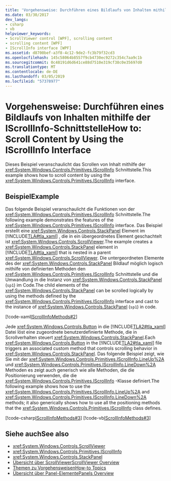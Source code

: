 ```yaml
---
title: 'Vorgehensweise: Durchführen eines Bildlaufs von Inhalten mithilfe der IScrollInfo-Schnittstelle'
ms.date: 03/30/2017
dev_langs:
- csharp
- vb
helpviewer_keywords:
- ScrollViewer control [WPF], scrolling content
- scrolling content [WPF]
- IScrollInfo interface [WPF]
ms.assetid: d8700bef-a3f8-4c12-9de2-fc3b79f32cd3
ms.openlocfilehash: 145c58064b8557f9cb4730ec9272c354c7aa9c1b
ms.sourcegitcommit: 0c48191d6d641ce88d7510e319cf38c0e35697d0
ms.translationtype: MT
ms.contentlocale: de-DE
ms.lasthandoff: 03/05/2019
ms.locfileid: "57378977"
---
```

# <a name="how-to-scroll-content-by-using-the-iscrollinfo-interface"></a><span data-ttu-id="2efc2-102">Vorgehensweise: Durchführen eines Bildlaufs von Inhalten mithilfe der IScrollInfo-Schnittstelle</span><span class="sxs-lookup"><span data-stu-id="2efc2-102">How to: Scroll Content by Using the IScrollInfo Interface</span></span>
<span data-ttu-id="2efc2-103">Dieses Beispiel veranschaulicht das Scrollen von Inhalt mithilfe der <xref:System.Windows.Controls.Primitives.IScrollInfo> Schnittstelle.</span><span class="sxs-lookup"><span data-stu-id="2efc2-103">This example shows how to scroll content by using the <xref:System.Windows.Controls.Primitives.IScrollInfo> interface.</span></span>  
  
## <a name="example"></a><span data-ttu-id="2efc2-104">Beispiel</span><span class="sxs-lookup"><span data-stu-id="2efc2-104">Example</span></span>  
 <span data-ttu-id="2efc2-105">Das folgende Beispiel veranschaulicht die Funktionen von der <xref:System.Windows.Controls.Primitives.IScrollInfo> Schnittstelle.</span><span class="sxs-lookup"><span data-stu-id="2efc2-105">The following example demonstrates the features of the <xref:System.Windows.Controls.Primitives.IScrollInfo> interface.</span></span> <span data-ttu-id="2efc2-106">Das Beispiel erstellt eine <xref:System.Windows.Controls.StackPanel> Element im [!INCLUDE[TLA#tla_xaml](../../../../includes/tlasharptla-xaml-md.md)] , die in ein übergeordnetes Element geschachtelt ist <xref:System.Windows.Controls.ScrollViewer>.</span><span class="sxs-lookup"><span data-stu-id="2efc2-106">The example creates a <xref:System.Windows.Controls.StackPanel> element in [!INCLUDE[TLA#tla_xaml](../../../../includes/tlasharptla-xaml-md.md)] that is nested in a parent <xref:System.Windows.Controls.ScrollViewer>.</span></span> <span data-ttu-id="2efc2-107">Die untergeordneten Elemente des der <xref:System.Windows.Controls.StackPanel> Bildlauf möglich logisch mithilfe von definierten Methoden den <xref:System.Windows.Controls.Primitives.IScrollInfo> Schnittstelle und die Umwandlung in die Instanz von <xref:System.Windows.Controls.StackPanel> (`sp1`) im Code.</span><span class="sxs-lookup"><span data-stu-id="2efc2-107">The child elements of the <xref:System.Windows.Controls.StackPanel> can be scrolled logically by using the methods defined by the <xref:System.Windows.Controls.Primitives.IScrollInfo> interface and cast to the instance of <xref:System.Windows.Controls.StackPanel> (`sp1`) in code.</span></span>  
  
 [!code-xaml[IScrollInfoMethods#2](~/samples/snippets/csharp/VS_Snippets_Wpf/IScrollInfoMethods/CSharp/Window1.xaml#2)]  
  
 <span data-ttu-id="2efc2-108">Jede <xref:System.Windows.Controls.Button> in die [!INCLUDE[TLA2#tla_xaml](../../../../includes/tla2sharptla-xaml-md.md)] Datei löst eine zugeordnete benutzerdefinierte Methode, die in Scrollverhalten steuert <xref:System.Windows.Controls.StackPanel>.</span><span class="sxs-lookup"><span data-stu-id="2efc2-108">Each <xref:System.Windows.Controls.Button> in the [!INCLUDE[TLA2#tla_xaml](../../../../includes/tla2sharptla-xaml-md.md)] file triggers an associated custom method that controls scrolling behavior in <xref:System.Windows.Controls.StackPanel>.</span></span> <span data-ttu-id="2efc2-109">Das folgende Beispiel zeigt, wie Sie mit der <xref:System.Windows.Controls.Primitives.IScrollInfo.LineUp%2A> und <xref:System.Windows.Controls.Primitives.IScrollInfo.LineDown%2A> Methoden es zeigt auch generisch wie alle Methoden, die die Positionierung verwenden, die die <xref:System.Windows.Controls.Primitives.IScrollInfo> -Klasse definiert.</span><span class="sxs-lookup"><span data-stu-id="2efc2-109">The following example shows how to use the <xref:System.Windows.Controls.Primitives.IScrollInfo.LineUp%2A> and <xref:System.Windows.Controls.Primitives.IScrollInfo.LineDown%2A> methods; it also generically shows how to use all the positioning methods that the <xref:System.Windows.Controls.Primitives.IScrollInfo> class defines.</span></span>  
  
 [!code-csharp[IScrollInfoMethods#3](~/samples/snippets/csharp/VS_Snippets_Wpf/IScrollInfoMethods/CSharp/Window1.xaml.cs#3)]
 [!code-vb[IScrollInfoMethods#3](~/samples/snippets/visualbasic/VS_Snippets_Wpf/IScrollInfoMethods/VisualBasic/Window1.xaml.vb#3)]  
  
## <a name="see-also"></a><span data-ttu-id="2efc2-110">Siehe auch</span><span class="sxs-lookup"><span data-stu-id="2efc2-110">See also</span></span>
- <xref:System.Windows.Controls.ScrollViewer>
- <xref:System.Windows.Controls.Primitives.IScrollInfo>
- <xref:System.Windows.Controls.StackPanel>
- [<span data-ttu-id="2efc2-111">Übersicht über ScrollViewer</span><span class="sxs-lookup"><span data-stu-id="2efc2-111">ScrollViewer Overview</span></span>](scrollviewer-overview.md)
- [<span data-ttu-id="2efc2-112">Themen zu Vorgehensweisen</span><span class="sxs-lookup"><span data-stu-id="2efc2-112">How-to Topics</span></span>](scrollviewer-how-to-topics.md)
- [<span data-ttu-id="2efc2-113">Übersicht über Panel-Elemente</span><span class="sxs-lookup"><span data-stu-id="2efc2-113">Panels Overview</span></span>](panels-overview.md)
